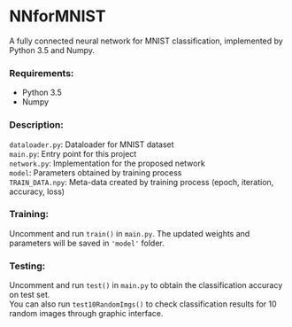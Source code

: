 # NNforMNIST
A fully connected neural network for MNIST classification, implemented by Python 3.5 and Numpy. 

### Requirements: 
- Python 3.5  
- Numpy  

### Description:
`dataloader.py`: Dataloader for MNIST dataset  
`main.py`: Entry point for this project  
`network.py`: Implementation for the proposed network  
`model`: Parameters obtained by training process  
`TRAIN_DATA.npy`: Meta-data created by training process (epoch, iteration, accuracy, loss)

### Training:
Uncomment and run `train()` in `main.py`. The updated weights and parameters will be saved in `'model'` folder.

### Testing:
Uncomment and run `test()` in `main.py` to obtain the classification accuracy on test set.  
You can also run `test10RandomImgs()` to check classification results for 10 random images through graphic interface.
